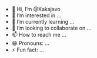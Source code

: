 - 👋 Hi, I’m @Kakajavo
- 👀 I’m interested in ...
- 🌱 I’m currently learning ...
- 💞️ I’m looking to collaborate on ...
- 📫 How to reach me ...
- 😄 Pronouns: ...
- ⚡ Fun fact: ...

<!---
Kakajavo/Kakajavo is a ✨ special ✨ repository because its `README.md` (this file) appears on your GitHub profile.
You can click the Preview link to take a look at your changes.
--->

